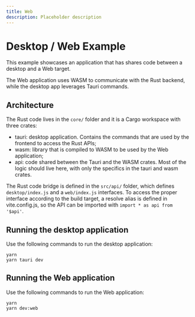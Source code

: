```yaml
---
title: Web
description: Placeholder description
---
```


# Desktop / Web Example

This example showcases an application that has shares code between a desktop and a Web target.

The Web application uses WASM to communicate with the Rust backend, while the desktop app leverages Tauri commands.

## Architecture

The Rust code lives in the `core/` folder and it is a Cargo workspace with three crates:

- tauri: desktop application. Contains the commands that are used by the frontend to access the Rust APIs;
- wasm: library that is compiled to WASM to be used by the Web application;
- api: code shared between the Tauri and the WASM crates. Most of the logic should live here, with only the specifics in the tauri and wasm crates.

The Rust code bridge is defined in the `src/api/` folder, which defines `desktop/index.js` and a `web/index.js` interfaces.
To access the proper interface according to the build target, a resolve alias is defined in vite.config.js, so the API can be imported
with `import * as api from '$api'`.

## Running the desktop application

Use the following commands to run the desktop application:

```
yarn
yarn tauri dev
```

## Running the Web application

Use the following commands to run the Web application:

```
yarn
yarn dev:web
```
